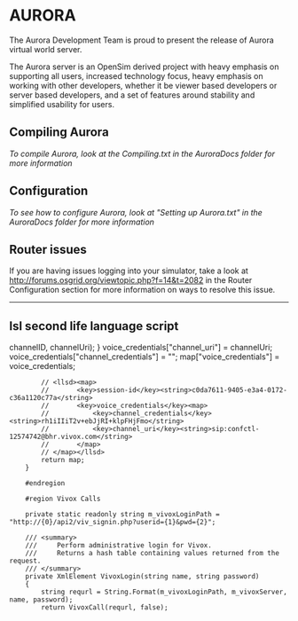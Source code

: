 # AURORA

The Aurora Development Team is proud to present the release of Aurora virtual world server.

The Aurora server is an OpenSim derived project with heavy emphasis on supporting all users, 
increased technology focus, heavy emphasis on working with other developers,
whether it be viewer based developers or server based developers, 
and a set of features around stability and simplified usability for users.

## Compiling Aurora

*To compile Aurora, look at the Compiling.txt in the AuroraDocs folder for more information*

## Configuration

*To see how to configure Aurora, look at "Setting up Aurora.txt" in the AuroraDocs folder for more information*

## Router issues
If you are having issues logging into your simulator, take a look at http://forums.osgrid.org/viewtopic.php?f=14&t=2082 in the Router Configuration section for more information on ways to resolve this issue.

------------------------------------------
## lsl second life language script 
channelID, channelUri);
            }
            voice_credentials["channel_uri"] = channelUri;
            voice_credentials["channel_credentials"] = "";
            map["voice_credentials"] = voice_credentials;

            // <llsd><map>
            //       <key>session-id</key><string>c0da7611-9405-e3a4-0172-c36a1120c77a</string>
            //       <key>voice_credentials</key><map>
            //           <key>channel_credentials</key><string>rh1iIIiT2v+ebJjRI+klpFHjFmo</string>
            //           <key>channel_uri</key><string>sip:confctl-12574742@bhr.vivox.com</string>
            //       </map>
            // </map></llsd>
            return map;
        }

        #endregion

        #region Vivox Calls

        private static readonly string m_vivoxLoginPath = "http://{0}/api2/viv_signin.php?userid={1}&pwd={2}";

        /// <summary>
        ///     Perform administrative login for Vivox.
        ///     Returns a hash table containing values returned from the request.
        /// </summary>
        private XmlElement VivoxLogin(string name, string password)
        {
            string requrl = String.Format(m_vivoxLoginPath, m_vivoxServer, name, password);
            return VivoxCall(requrl, false);
